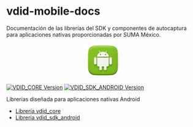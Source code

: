 # vdid-mobile-docs

Documentación de las librerías del SDK y componentes de autocaptura para aplicaciones nativas proporcionadas por SUMA México.

<p align="center">
  <img src="./assets/android.png" width="90" alt="Android Logo" />
</p>

<a href="https://central.sonatype.com/artifact/com.sumamexico/vdid_core/1.0.0" target="_blank"><img src="https://img.shields.io/maven-central/v/com.sumamexico/vdid_core?versionPrefix=1.0.0&style=plastic&label=vdid_core&color=7F55B1" alt="VDID_CORE Version" /></a>
<a href="https://central.sonatype.com/artifact/com.sumamexico/vdid_sdk_android/1.0.0" target="_blank"><img src="https://img.shields.io/maven-central/v/com.sumamexico/vdid_sdk_android?versionPrefix=1.0.0&style=plastic&label=vdid_sdk_android&color=3A59D1" alt="VDID_SDK_ANDROID Version" /></a>

Librerias diseñada para aplicaciones nativas Android

- [Librería vdid_core](/android/LibraryVdidCore.md)
- [Librería vdid_sdk_android](/android/LibraryVdidSdkAndroid.md)
